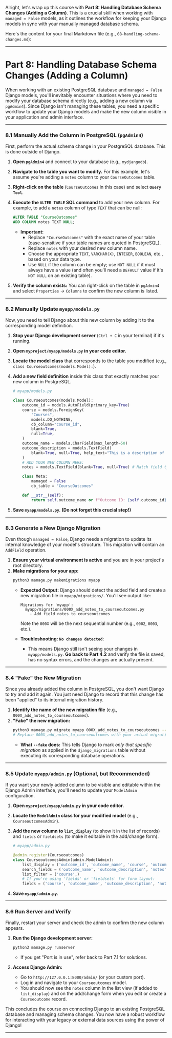 Alright, let's wrap up this course with **Part 8: Handling Database Schema Changes (Adding a Column)**. This is a crucial skill when working with `managed = False` models, as it outlines the workflow for keeping your Django models in sync with your manually managed database schema.

Here's the content for your final Markdown file (e.g., `08-handling-schema-changes.md`):

-----

# Part 8: Handling Database Schema Changes (Adding a Column)

When working with an existing PostgreSQL database and `managed = False` Django models, you'll inevitably encounter situations where you need to modify your database schema directly (e.g., adding a new column via `pgAdmin4`). Since Django isn't managing these tables, you need a specific workflow to update your Django models and make the new column visible in your application and admin interface.

-----

### 8.1 Manually Add the Column in PostgreSQL (`pgAdmin4`)

First, perform the actual schema change in your PostgreSQL database. This is done outside of Django.

1.  **Open `pgAdmin4`** and connect to your database (e.g., `mydjangodb`).

2.  **Navigate to the table you want to modify.** For this example, let's assume you're adding a `notes` column to your `CourseOutcomes` table.

3.  **Right-click on the table** (`CourseOutcomes` in this case) and select **`Query Tool`**.

4.  **Execute the `ALTER TABLE` SQL command** to add your new column. For example, to add a `notes` column of type `TEXT` that can be null:

    ```sql
    ALTER TABLE "CourseOutcomes"
    ADD COLUMN notes TEXT NULL;
    ```

      * **Important:**
          * Replace `"CourseOutcomes"` with the exact name of your table (case-sensitive if your table names are quoted in PostgreSQL).
          * Replace `notes` with your desired new column name.
          * Choose the appropriate `TEXT`, `VARCHAR(X)`, `INTEGER`, `BOOLEAN`, etc., based on your data type.
          * Use `NULL` if the column can be empty; use `NOT NULL` if it must always have a value (and often you'll need a `DEFAULT` value if it's `NOT NULL` on an existing table).

5.  **Verify the column exists:** You can right-click on the table in `pgAdmin4` and select `Properties` -\> `Columns` to confirm the new column is listed.

-----

### 8.2 Manually Update `myapp/models.py`

Now, you need to tell Django about this new column by adding it to the corresponding model definition.

1.  **Stop your Django development server** (`Ctrl + C` in your terminal) if it's running.

2.  **Open `myproject/myapp/models.py` in your code editor.**

3.  **Locate the model class** that corresponds to the table you modified (e.g., `class Courseoutcomes(models.Model):`).

4.  **Add a new field definition** inside this class that exactly matches your new column in PostgreSQL.

    ```python
    # myapp/models.py

    class Courseoutcomes(models.Model):
        outcome_id = models.AutoField(primary_key=True)
        course = models.ForeignKey(
            "Courses",
            models.DO_NOTHING,
            db_column="course_id",
            blank=True,
            null=True,
        )
        outcome_name = models.CharField(max_length=50)
        outcome_description = models.TextField(
            blank=True, null=True, help_text="This is a description of the course outcome."
        )
        # ADD YOUR NEW COLUMN HERE:
        notes = models.TextField(blank=True, null=True) # Match field type and nullability

        class Meta:
            managed = False
            db_table = "CourseOutcomes"

        def __str__(self):
            return self.outcome_name or f"Outcome ID: {self.outcome_id}"
    ```

5.  **Save `myapp/models.py`**. **(Do not forget this crucial step\!)**

-----

### 8.3 Generate a New Django Migration

Even though `managed = False`, Django needs a migration to update its internal knowledge of your model's structure. This migration will contain an `AddField` operation.

1.  **Ensure your virtual environment is active** and you are in your project's root directory.
2.  **Make migrations for your app:**
    ```bash
    python3 manage.py makemigrations myapp
    ```
      * **Expected Output:** Django should detect the added field and create a new migration file in `myapp/migrations/`. You'll see output like:

        ```
        Migrations for 'myapp':
          myapp/migrations/000X_add_notes_to_courseoutcomes.py
            - Add field notes to courseoutcomes
        ```

        Note the `000X` will be the next sequential number (e.g., `0002`, `0003`, etc.).

      * **Troubleshooting: `No changes detected`**:

          * This means Django still isn't seeing your changes in `myapp/models.py`. **Go back to Part 4.2** and verify the file is saved, has no syntax errors, and the changes are actually present.

-----

### 8.4 "Fake" the New Migration

Since you already added the column in PostgreSQL, you don't want Django to try and add it again. You just need Django to record that this change has been "applied" to its internal migration history.

1.  **Identify the name of the new migration file** (e.g., `000X_add_notes_to_courseoutcomes`).
2.  **"Fake" the new migration:**
    ```bash
    python3 manage.py migrate myapp 000X_add_notes_to_courseoutcomes --fake
    # Replace 000X_add_notes_to_courseoutcomes with your actual migration file name
    ```
      * **What `--fake` does:** This tells Django to mark *only that specific migration* as applied in the `django_migrations` table without executing its corresponding database operations.

-----

### 8.5 Update `myapp/admin.py` (Optional, but Recommended)

If you want your newly added column to be visible and editable within the Django Admin interface, you'll need to update your `ModelAdmin` configuration.

1.  **Open `myproject/myapp/admin.py` in your code editor.**

2.  **Locate the `ModelAdmin` class for your modified model** (e.g., `CourseoutcomesAdmin`).

3.  **Add the new column to `list_display`** (to show it in the list of records) and `fields` or `fieldsets` (to make it editable in the add/change form).

    ```python
    # myapp/admin.py

    @admin.register(Courseoutcomes)
    class CourseoutcomesAdmin(admin.ModelAdmin):
        list_display = ('outcome_id', 'outcome_name', 'course', 'outcome_description', 'notes') # Add 'notes' here
        search_fields = ('outcome_name', 'outcome_description', 'notes') # Add 'notes' to search
        list_filter = ('course',)
        # If you're using 'fields' or 'fieldsets' for form layout:
        fields = ('course', 'outcome_name', 'outcome_description', 'notes') # Add 'notes' here too
    ```

4.  **Save `myapp/admin.py`**.

-----

### 8.6 Run Server and Verify

Finally, restart your server and check the admin to confirm the new column appears.

1.  **Run the Django development server:**

    ```bash
    python3 manage.py runserver
    ```

      * If you get "Port is in use", refer back to Part 7.1 for solutions.

2.  **Access Django Admin:**

      * Go to `http://127.0.0.1:8000/admin/` (or your custom port).
      * Log in and navigate to your `Courseoutcomes` model.
      * You should now see the `notes` column in the list view (if added to `list_display`) and on the add/change form when you edit or create a `Courseoutcome` record.

This concludes the course on connecting Django to an existing PostgreSQL database and managing schema changes. You now have a robust workflow for interacting with your legacy or external data sources using the power of Django\!

-----
